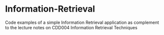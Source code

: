 # Information-Retrieval
Code examples of a simple Information Retrieval application as complement to the lecture notes on CDD004 Information Retrieval Techniques
